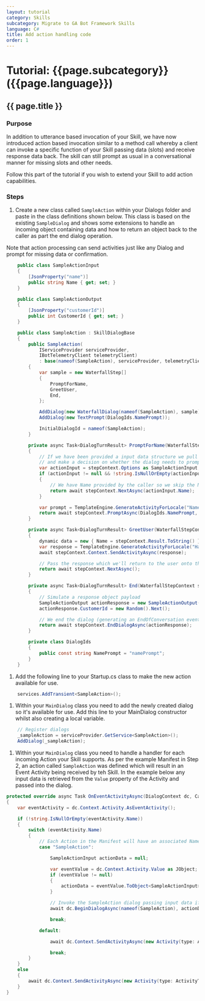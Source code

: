 ```yaml
---
layout: tutorial
category: Skills
subcategory: Migrate to GA Bot Framework Skills
language: C#
title: Add action handling code
order: 1
---
```


# Tutorial: {{page.subcategory}} ({{page.language}})

## {{ page.title }}

### Purpose

In addition to utterance based invocation of your Skill, we have now introduced action based invocation similar to a method call whereby a client can invoke a specific function of your Skill passing data (slots) and receive response data back. The skill can still prompt as usual in a conversational manner for missing slots and other needs.

Follow this part of the tutorial if you wish to extend your Skill to add action capabilities.

### Steps

1. Create a new class called `SampleAction` within your Dialogs folder and paste in the class definitions shown below. This class is based on the existing `SampleDialog` and shows some extensions to handle an incoming object containing data and how to return an object back to the caller as part the end dialog operation.

Note that action processing can send activities just like any Dialog and prompt for missing data or confirmation.

```csharp
    public class SampleActionInput
    {
        [JsonProperty("name")]
        public string Name { get; set; }
    }

    public class SampleActionOutput
    {
        [JsonProperty("customerId")]
        public int CustomerId { get; set; }
    }

    public class SampleAction : SkillDialogBase
    {
        public SampleAction(
            IServiceProvider serviceProvider,
            IBotTelemetryClient telemetryClient)
            : base(nameof(SampleAction), serviceProvider, telemetryClient)
        {
            var sample = new WaterfallStep[]
            {
                PromptForName,
                GreetUser,
                End,
            };

            AddDialog(new WaterfallDialog(nameof(SampleAction), sample));
            AddDialog(new TextPrompt(DialogIds.NamePrompt));

            InitialDialogId = nameof(SampleAction);
        }

        private async Task<DialogTurnResult> PromptForName(WaterfallStepContext stepContext, CancellationToken cancellationToken)
        {
            // If we have been provided a input data structure we pull out provided data as appropriate
            // and make a decision on whether the dialog needs to prompt for anything.
            var actionInput = stepContext.Options as SampleActionInput;
            if (actionInput != null && !string.IsNullOrEmpty(actionInput.Name))
            {
                // We have Name provided by the caller so we skip the Name prompt.
                return await stepContext.NextAsync(actionInput.Name);
            }

            var prompt = TemplateEngine.GenerateActivityForLocale("NamePrompt");
            return await stepContext.PromptAsync(DialogIds.NamePrompt, new PromptOptions { Prompt = prompt });
        }

        private async Task<DialogTurnResult> GreetUser(WaterfallStepContext stepContext, CancellationToken cancellationToken)
        {
            dynamic data = new { Name = stepContext.Result.ToString() };
            var response = TemplateEngine.GenerateActivityForLocale("HaveNameMessage", data);
            await stepContext.Context.SendActivityAsync(response);

            // Pass the response which we'll return to the user onto the next step
            return await stepContext.NextAsync();
        }

        private async Task<DialogTurnResult> End(WaterfallStepContext stepContext, CancellationToken cancellationToken)
        {
            // Simulate a response object payload
            SampleActionOutput actionResponse = new SampleActionOutput();
            actionResponse.CustomerId = new Random().Next();

            // We end the dialog (generating an EndOfConversation event) which will serialize the result object in the Value field of the Activity
            return await stepContext.EndDialogAsync(actionResponse);
        }

        private class DialogIds
        {
            public const string NamePrompt = "namePrompt";
        }
    }
```

1. Add the following line to your Startup.cs class to make the new action available for use.

```csharp
    services.AddTransient<SampleAction>();
```

1. Within your `MainDialog` class you need to add the newly created dialog so it's available for use. Add this line to your MainDialog constructor whilst also creating a local variable.

```csharp
    // Register dialogs
    _sampleAction = serviceProvider.GetService<SampleAction>();
    AddDialog(_sampleAction);
```

1. Within your `MainDialog` class you need to handle a handler for each incoming Action your Skill supports. As per the example Manifest in Step 2, an action called `SampleAction` was defined which will result in an Event Activity being received by teh Skill. In the example below any input data is retrieved from the `Value` property of the Activity and passed into the dialog.

```csharp
protected override async Task OnEventActivityAsync(DialogContext dc, CancellationToken cancellationToken = default(CancellationToken)
{
    var eventActivity = dc.Context.Activity.AsEventActivity();

    if (!string.IsNullOrEmpty(eventActivity.Name))
    {
        switch (eventActivity.Name)
        {
            // Each Action in the Manifest will have an associated Name which will be on incoming Event activities
            case "SampleAction":

                SampleActionInput actionData = null;                       

                var eventValue = dc.Context.Activity.Value as JObject;                      
                if (eventValue != null)
                {
                    actionData = eventValue.ToObject<SampleActionInput>();                            
                }

                // Invoke the SampleAction dialog passing input data if available
                await dc.BeginDialogAsync(nameof(SampleAction), actionData);

                break;

            default:

                await dc.Context.SendActivityAsync(new Activity(type: ActivityTypes.Trace, text: $"Unknown Event '{eventActivity.Name ?? "undefined"}' was received but not processed."));

                break;
        }
    }
    else
    {
        await dc.Context.SendActivityAsync(new Activity(type: ActivityTypes.Trace, text: $"An event with no name was received but not processed.")); 
    }
}
```

